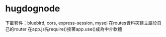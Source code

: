 # hugdognode
下載套件：bluebird, cors, express-session, mysql
在routes資料夾建立屬於自己的router
在app.js先require()接著app.use()成為中介軟體
